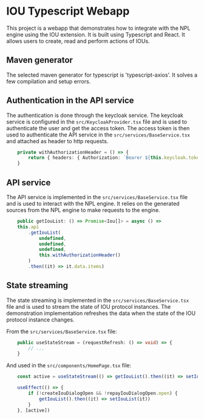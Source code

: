 # IOU Typescript Webapp

This project is a webapp that demonstrates how to integrate with the NPL engine using the IOU extension.
It is built using Typescript and React. It allows users to create, read and perform actions of IOUs.

## Maven generator

The selected maven generator for typescript is 'typescript-axios'.
It solves a few compilation and setup errors.

## Authentication in the API service

The authentication is done through the keycloak service.
The keycloak service is configured in the `src/KeycloakProvider.tsx` file and is used to authenticate the user and get the access token.
The access token is then used to authenticate the API service in the `src/services/BaseService.tsx` and attached as header to http requests.

```typescript
    private withAuthorizationHeader = () => {
        return { headers: { Authorization: `Bearer ${this.keycloak.token}` } }
    }
```

## API service

The API service is implemented in the `src/services/BaseService.tsx` file and is used to interact with the NPL engine.
It relies on the generated sources from the NPL engine to make requests to the engine.

```typescript
    public getIouList: () => Promise<Iou[]> = async () =>
    this.api
        .getIouList(
            undefined,
            undefined,
            undefined,
            this.withAuthorizationHeader()
        )
        .then((it) => it.data.items)
```

## State streaming

The state streaming is implemented in the `src/services/BaseService.tsx` file and is used to stream the state of IOU protocol instances.
The demonstration implementation refreshes the data when the state of the IOU protocol instance changes.

From the `src/services/BaseService.tsx` file:
```typescript
    public useStateStream = (requestRefresh: () => void) => {
        // ...
    }
```

And used in the `src/components/HomePage.tsx` file:
```typescript
    const active = useStateStream(() => getIouList().then((it) => setIouList(it)))

    useEffect(() => {
        if (!createIouDialogOpen && !repayIouDialogOpen.open) {
            getIouList().then((it) => setIouList(it))
        }
    }, [active])
```
